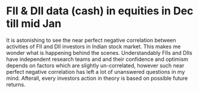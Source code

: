 # FII & DII data (cash) in equities in Dec till mid Jan
It is astonishing to see the near perfect negative correlation between activities of FII and DII investors in Indian stock market. This makes me wonder what is happening behind the scenes. Understandably FIIs and DIIs have independent research teams and and their confidence and optimism depends on factors which are slightly un-correlated, however such near perfect negative correlation has left a lot of unanswered questions in my mind. Afterall, every investors action in theory is based on possible future returns.
